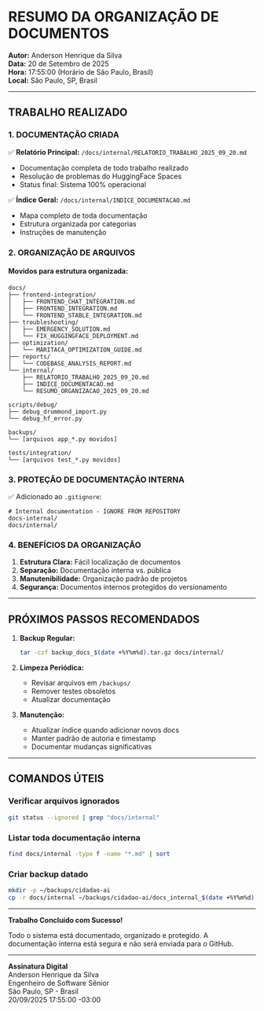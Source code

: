 # RESUMO DA ORGANIZAÇÃO DE DOCUMENTOS

**Autor:** Anderson Henrique da Silva  
**Data:** 20 de Setembro de 2025  
**Hora:** 17:55:00 (Horário de São Paulo, Brasil)  
**Local:** São Paulo, SP, Brasil

---

## TRABALHO REALIZADO

### 1. DOCUMENTAÇÃO CRIADA
✅ **Relatório Principal:** `/docs/internal/RELATORIO_TRABALHO_2025_09_20.md`
- Documentação completa de todo trabalho realizado
- Resolução de problemas do HuggingFace Spaces
- Status final: Sistema 100% operacional

✅ **Índice Geral:** `/docs/internal/INDICE_DOCUMENTACAO.md`
- Mapa completo de toda documentação
- Estrutura organizada por categorias
- Instruções de manutenção

### 2. ORGANIZAÇÃO DE ARQUIVOS

#### Movidos para estrutura organizada:
```
docs/
├── frontend-integration/
│   ├── FRONTEND_CHAT_INTEGRATION.md
│   ├── FRONTEND_INTEGRATION.md
│   └── FRONTEND_STABLE_INTEGRATION.md
├── troubleshooting/
│   ├── EMERGENCY_SOLUTION.md
│   └── FIX_HUGGINGFACE_DEPLOYMENT.md
├── optimization/
│   └── MARITACA_OPTIMIZATION_GUIDE.md
├── reports/
│   └── CODEBASE_ANALYSIS_REPORT.md
└── internal/
    ├── RELATORIO_TRABALHO_2025_09_20.md
    ├── INDICE_DOCUMENTACAO.md
    └── RESUMO_ORGANIZACAO_2025_09_20.md

scripts/debug/
├── debug_drummond_import.py
└── debug_hf_error.py

backups/
└── [arquivos app_*.py movidos]

tests/integration/
└── [arquivos test_*.py movidos]
```

### 3. PROTEÇÃO DE DOCUMENTAÇÃO INTERNA
✅ Adicionado ao `.gitignore`:
```
# Internal documentation - IGNORE FROM REPOSITORY
docs-internal/
docs/internal/
```

### 4. BENEFÍCIOS DA ORGANIZAÇÃO
1. **Estrutura Clara:** Fácil localização de documentos
2. **Separação:** Documentação interna vs. pública
3. **Manutenibilidade:** Organização padrão de projetos
4. **Segurança:** Documentos internos protegidos do versionamento

---

## PRÓXIMOS PASSOS RECOMENDADOS

1. **Backup Regular:**
   ```bash
   tar -czf backup_docs_$(date +%Y%m%d).tar.gz docs/internal/
   ```

2. **Limpeza Periódica:**
   - Revisar arquivos em `/backups/`
   - Remover testes obsoletos
   - Atualizar documentação

3. **Manutenção:**
   - Atualizar índice quando adicionar novos docs
   - Manter padrão de autoria e timestamp
   - Documentar mudanças significativas

---

## COMANDOS ÚTEIS

### Verificar arquivos ignorados
```bash
git status --ignored | grep "docs/internal"
```

### Listar toda documentação interna
```bash
find docs/internal -type f -name "*.md" | sort
```

### Criar backup datado
```bash
mkdir -p ~/backups/cidadao-ai
cp -r docs/internal ~/backups/cidadao-ai/docs_internal_$(date +%Y%m%d)
```

---

**Trabalho Concluído com Sucesso!**

Todo o sistema está documentado, organizado e protegido. A documentação interna está segura e não será enviada para o GitHub.

---

**Assinatura Digital**  
Anderson Henrique da Silva  
Engenheiro de Software Sênior  
São Paulo, SP - Brasil  
20/09/2025 17:55:00 -03:00